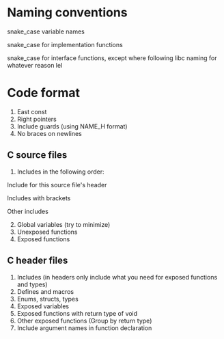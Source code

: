 # Naming conventions
snake_case variable names

snake_case for implementation functions

snake_case for interface functions, except where following libc naming for whatever reason lel

# Code format
1. East const
2. Right pointers
3. Include guards (using NAME_H format)
4. No braces on newlines

## C source files
1. Includes in the following order:

Include for this source file's header

Includes with brackets

Other includes

2. Global variables (try to minimize)
3. Unexposed functions
4. Exposed functions

## C header files
1. Includes (in headers only include what you need for exposed functions and types)
2. Defines and macros
3. Enums, structs, types
4. Exposed variables
5. Exposed functions with return type of void
6. Other exposed functions (Group by return type)
7. Include argument names in function declaration
